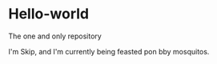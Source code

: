 # Hello-world
The one and only repository

I'm Skip, and I'm currently being feasted pon bby mosquitos.
